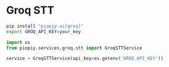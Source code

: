 # Groq STT

```bash
pip install "piopiy-ai[groq]"
export GROQ_API_KEY=your_key
```

```python
import os
from piopiy.services.groq.stt import GroqSTTService

service = GroqSTTService(api_key=os.getenv('GROQ_API_KEY'))
```
